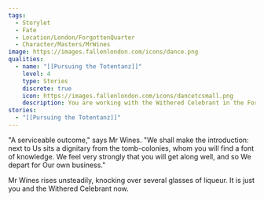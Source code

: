 ```yaml
---
tags:
  - Storylet
  - Fate
  - Location/London/ForgottenQuarter
  - Character/Masters/MrWines
image: https://images.fallenlondon.com/icons/dance.png
qualities:
  - name: "[[Pursuing the Totentanz]]"
    level: 4
    type: Stories
    discrete: true
    icon: https://images.fallenlondon.com/icons/dancetcsmall.png
    description: You are working with the Withered Celebrant in the Forgotten Quarter to find the Totentanz
stories:
  - "[[Pursuing the Totentanz]]"
---
```


"A serviceable outcome," says Mr Wines. "We shall make the introduction: next to Us sits a dignitary from the tomb-colonies, whom you will find a font of knowledge. We feel very strongly that you will get along well, and so We depart for Our own business."

Mr Wines rises unsteadily, knocking over several glasses of liqueur. It is just you and the Withered Celebrant now. 